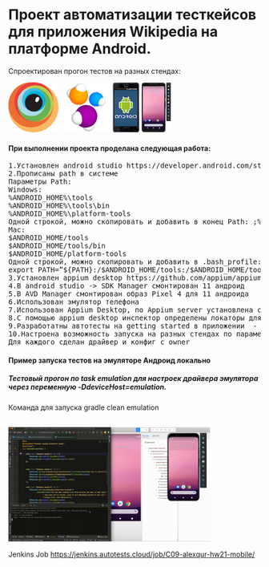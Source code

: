 <h1>Проект автоматизации тесткейсов для приложения Wikipedia на платформе Android.</h1>

Спроектирован прогон тестов на разных стендах:

<p  align="left">

<img width=100px height=100px title="BrowserStack remote" src="src/test/resources/media/bStack.png">
<img width=100px height=100px title="Selenide remote" src="src/test/resources/media/Selenide_icon.svg">
<img  height=100px title="Android device" src="src/test/resources/media/androidDevice.jpg">
<img height=100px title="Android Virtual device" src="src/test/resources/media/avd.jpg">

</p>

<h4>При выполнении проекта проделана следующая работа:</h4>
<pre>
1.Установлен android studio https://developer.android.com/studio
2.Прописаны path в системе
Параметры Path:
Windows:
%ANDROID_HOME%\tools
%ANDROID_HOME%\tools\bin
%ANDROID_HOME%\platform-tools
Одной строкой, можно скопировать и добавить в конец Path: ;%ANDROID_HOME%\tools;%ANDROID_HOME%\tools\bin;%ANDROID_HOME%\platform-tools
Mac:
$ANDROID_HOME/tools
$ANDROID_HOME/tools/bin
$ANDROID_HOME/platform-tools
Одной строкой, можно скопировать и добавить в .bash_profile:
export PATH=”${PATH}:/$ANDROID_HOME/tools:/$ANDROID_HOME/tools/bin:/$ANDROID_HOME/platform-tools”
3.Установлен appium desktop https://github.com/appium/appium-desktop
4.В android studio -> SDK Manager смонтирован 11 андроид
5.В AVD Manager смонтирован образ Pixel 4 для 11 андроида
6.Использован эмулятор телефона
7.Использован Appium Desktop, по Appium server установлена связь с эмулятором
8.С помощью appium desktop инспектор определены локаторы для тесткейсов
9.Разработатны автотесты на getting started в приложении  - проход по 4м экранам, на каждом сделаны проверки
10.Настроена возможность запуска на разных стендах по параметру из командной строки -DdeviceHost=browserstack / selenoid / emulation / real
Для каждого сделан драйвер и конфиг с owner
</pre>



<h4> Пример запуска тестов на эмуляторе Андроид локально</h4>
<h5> Тестовый прогон по task emulation для настрoек драйвера эмулятора через переменную -DdeviceHost=emulation. </h5>
Команда для запуска gradle clean emulation

<p  align="left">
<code>
<img width="80%" title="Allure video" src="src/test/resources/media/emulatorMobileAndroidTest.gif">
</code>
</p>

Jenkins Job
https://jenkins.autotests.cloud/job/C09-alexqur-hw21-mobile/
